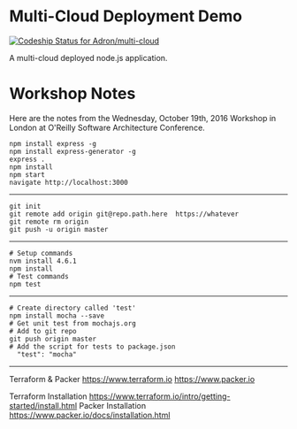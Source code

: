 # Multi-Cloud Deployment Demo

[ ![Codeship Status for Adron/multi-cloud](https://app.codeship.com/projects/d4418b20-755c-0134-101b-1eaf12e437c5/status?branch=master)](https://app.codeship.com/projects/179369)

A multi-cloud deployed node.js application.

# Workshop Notes

Here are the notes from the Wednesday, October 19th, 2016 Workshop in London at O'Reilly Software Architecture Conference.

```shell-script
npm install express -g
npm install express-generator -g
express .
npm install
npm start
navigate http://localhost:3000
```
---
```shell-script
git init
git remote add origin git@repo.path.here  https://whatever
git remote rm origin
git push -u origin master
```
---
```shell-script
# Setup commands
nvm install 4.6.1
npm install
# Test commands
npm test
```
---
```shell-script
# Create directory called 'test'
npm install mocha --save
# Get unit test from mochajs.org
# Add to git repo
git push origin master
# Add the script for tests to package.json
  "test": "mocha"
```
---
Terraform & Packer
https://www.terraform.io
https://www.packer.io

Terraform Installation
https://www.terraform.io/intro/getting-started/install.html
Packer Installation
https://www.packer.io/docs/installation.html
